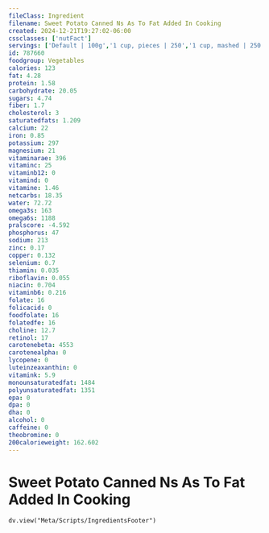 ```yaml
---
fileClass: Ingredient
filename: Sweet Potato Canned Ns As To Fat Added In Cooking
created: 2024-12-21T19:27:02-06:00
cssclasses: ['nutFact']
servings: ['Default | 100g','1 cup, pieces | 250','1 cup, mashed | 250','1 cup, nfs | 250']
id: 787660
foodgroup: Vegetables
calories: 123
fat: 4.28
protein: 1.58
carbohydrate: 20.05
sugars: 4.74
fiber: 1.7
cholesterol: 3
saturatedfats: 1.209
calcium: 22
iron: 0.85
potassium: 297
magnesium: 21
vitaminarae: 396
vitaminc: 25
vitaminb12: 0
vitamind: 0
vitamine: 1.46
netcarbs: 18.35
water: 72.72
omega3s: 163
omega6s: 1188
pralscore: -4.592
phosphorus: 47
sodium: 213
zinc: 0.17
copper: 0.132
selenium: 0.7
thiamin: 0.035
riboflavin: 0.055
niacin: 0.704
vitaminb6: 0.216
folate: 16
folicacid: 0
foodfolate: 16
folatedfe: 16
choline: 12.7
retinol: 17
carotenebeta: 4553
carotenealpha: 0
lycopene: 0
luteinzeaxanthin: 0
vitamink: 5.9
monounsaturatedfat: 1484
polyunsaturatedfat: 1351
epa: 0
dpa: 0
dha: 0
alcohol: 0
caffeine: 0
theobromine: 0
200calorieweight: 162.602
---
```


# Sweet Potato Canned Ns As To Fat Added In Cooking

```dataviewjs
dv.view("Meta/Scripts/IngredientsFooter")
```